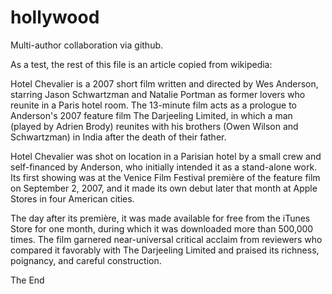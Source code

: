 # hollywood

Multi-author collaboration via github.

As a test, the rest of this file is an article copied from wikipedia:

Hotel Chevalier is a 2007 short film written and directed by Wes Anderson, starring Jason Schwartzman and Natalie Portman as former lovers who reunite in a Paris hotel room. The 13-minute film acts as a prologue to Anderson's 2007 feature film The Darjeeling Limited, in which a man (played by Adrien Brody) reunites with his brothers (Owen Wilson and Schwartzman) in India after the death of their father. 

Hotel Chevalier was shot on location in a Parisian hotel by a small crew and self-financed by Anderson, who initially intended it as a stand-alone work. Its first showing was at the Venice Film Festival première of the feature film on September 2, 2007, and it made its own debut later that month at Apple Stores in four American cities. 

The day after its première, it was made available for free from the iTunes Store for one month, during which it was downloaded more than 500,000 times. The film garnered near-universal critical acclaim from reviewers who compared it favorably with The Darjeeling Limited and praised its richness, poignancy, and careful construction.

The End


